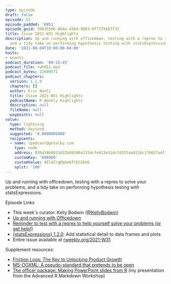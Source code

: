 ```yaml
---
type: episode
draft: false
episode: 51
episode_padded: '0051'
episode_guid: 3063556b-664e-43bd-9863-0f7f25687f32
title: Issue 2021-W31 Highlights
description: Up and running with officedown, testing with a reprex to solve your problems,
  and a tidy take on performing hypothesis testing with statsExpressions.
date: '2021-08-04T10:00:00-04:00'
hosts:
- enantz
podcast_duration: '00:15:45'
podcast_file: rwh051.mp3
podcast_bytes: 22699571
podcast_chapters:
  version: 1.1.0
  chapters: []
  author: Eric Nantz
  title: Issue 2021-W31 Highlights
  podcastName: R Weekly Highlights
  description: null
  fileName: null
  waypoints: null
value:
  type: lightning
  method: keysend
  suggested: '0.0000005000'
  recipients:
  - name: rpodcast@getalby.com
    type: node
    address: 030a58b8653d32b99200a2334cfe913e51dc7d155aa0116c176657a4f1722677a3
    customKey: '696969'
    customValue: 0El4ZrgMqGemTCECGkUG
    split: '100'
---
```

Up and running with officedown, testing with a reprex to solve your problems, and a tidy take on performing hypothesis testing with statsExpressions.

Episode Links

-   This week's curator: Kelly Bodwin (<a href="https://twitter.com/KellyBodwin" rel="nofollow">@KellyBodwin</a>)
-   <a href="https://alison.rbind.io/blog/2021-07-officedown/" rel="nofollow">Up and running with Officedown</a>
-   <a href="https://themockup.blog/posts/2021-07-28-reminder-to-test-with-a-reprex/" rel="nofollow">Reminder to test with a reprex to help yourself solve your problems (or get help!)</a>
-   <a href="https://indrajeetpatil.github.io/statsExpressions/" rel="nofollow">{statsExpressions} 1.2.0</a>: Add statistical detail to data frames and plots
-   Entire issue available at <a href="https://rweekly.org/2021-W31.html" rel="nofollow">rweekly.org/2021-W31</a>

Supplement resources:

-   <a href="https://www.trychameleon.com/blog/friction-logs" rel="nofollow">Friction Logs: The Key to Unlocking Product Growth</a>
-   <a href="https://fsfe.org/activities/msooxml/msooxml.en.html" rel="nofollow">MS-OOXML: A pseudo-standard that pretends to be open</a>
-   <a href="https://rpodcast.github.io/officer-advrmarkdown/#1" rel="nofollow">The officer package: Making PowerPoint slides from R</a> (my presentation from the Advanced R Markdown Workshop)
